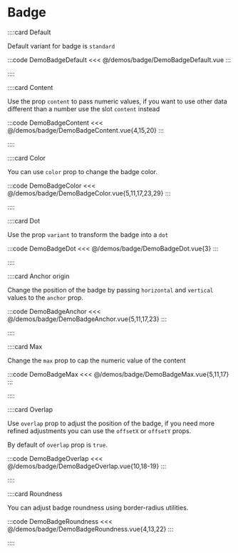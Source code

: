 # Badge

<!-- 👉 Default -->
::::card Default

Default variant for badge is `standard`

:::code DemoBadgeDefault
<<< @/demos/badge/DemoBadgeDefault.vue
:::

::::

<!-- 👉 Content -->
::::card Content

Use the prop `content` to pass numeric values, if you want to use other data different than a number use the slot `content` instead

:::code DemoBadgeContent
<<< @/demos/badge/DemoBadgeContent.vue{4,15,20}
:::

::::

<!-- 👉 Color -->
::::card Color

You can use `color` prop to change the badge color.

:::code DemoBadgeColor
<<< @/demos/badge/DemoBadgeColor.vue{5,11,17,23,29}
:::

::::

<!-- 👉 Dot -->
::::card Dot

Use the prop `variant` to transform the badge into a `dot`

:::code DemoBadgeDot
<<< @/demos/badge/DemoBadgeDot.vue{3}
:::

::::

<!-- 👉 Anchor origin -->
::::card Anchor origin

Change the position of the badge by passing `horizontal` and `vertical` values to the `anchor` prop.

:::code DemoBadgeAnchor
<<< @/demos/badge/DemoBadgeAnchor.vue{5,11,17,23}
:::

::::

<!-- 👉 Max -->
::::card Max

Change the `max` prop to cap the numeric value of the content

:::code DemoBadgeMax
<<< @/demos/badge/DemoBadgeMax.vue{5,11,17}
:::

::::

<!-- 👉 Overlap -->
::::card Overlap

Use `overlap` prop to adjust the position of the badge, if you need more refined adjustments you can use the `offsetX` or `offsetY` props.

By default of `overlap` prop is `true`.

:::code DemoBadgeOverlap
<<< @/demos/badge/DemoBadgeOverlap.vue{10,18-19}
:::

::::

<!-- 👉 Roundness -->
::::card Roundness

You can adjust badge roundness using border-radius utilities.

:::code DemoBadgeRoundness
<<< @/demos/badge/DemoBadgeRoundness.vue{4,13,22}
:::

::::
